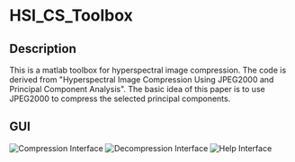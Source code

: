# HSI_CS_Toolbox

## Description

This is a matlab toolbox for hyperspectral image compression. The code is derived from "Hyperspectral Image Compression Using JPEG2000 and Principal Component Analysis". The basic idea of this paper is to use JPEG2000 to compress the selected principal components.

## GUI

![Compression Interface](https://github.com/shinyypig/HSI_CS_Toolbox/blob/master/pics/1.jpg)
![Decompression Interface](https://github.com/shinyypig/HSI_CS_Toolbox/blob/master/pics/2.jpg)
![Help Interface](https://github.com/shinyypig/HSI_CS_Toolbox/blob/master/pics/3.jpg)
